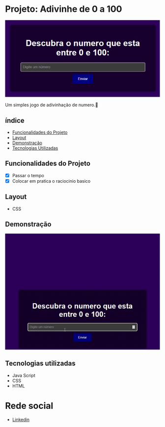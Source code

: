 # Projeto: Adivinhe de 0 a 100
![Labeladivinha](/assens/adivinha.png)

Um simples jogo de adivinhação de numero.🔮

## índice
- <a href="#funcionalidades-do-projeto">Funcionalidades do Projeto</a>
- <a href="#Layout">Layout<a>
- <a href="#demonstração">Demonstração<a>
- <a href="#tecnologias-utilizadas">Tecnologias Utilizadas<a>

## Funcionalidades do Projeto
- [x] Passar o tempo
- [x] Colocar em pratica o raciocinio basico 

## Layout
- CSS

## Demonstração
![Link demonstração](/assens/adivinha.gif)

## Tecnologias utilizadas
- Java Script
- CSS
- HTML
# Rede social
- [Linkedin](https://www.linkedin.com/in/luan-estifer-rodrigues-pereira-7577a2285/)
